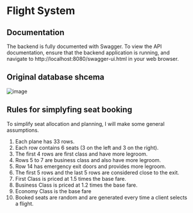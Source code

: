 # Flight System

## Documentation
The backend is fully documented with Swagger. To view the API documentation, ensure that the backend application is running, and navigate to http://localhost:8080/swagger-ui.html in your web browser.
  
## Original database shcema
![image](https://github.com/user-attachments/assets/348ffc8e-882a-4d7b-bacf-44b968ed24ef)

## Rules for simplyfing seat booking
To simplify seat allocation and planning, I will make some general assumptions.
1. Each plane has 33 rows.
2. Each row contains 6 seats (3 on the left and 3 on the right).
3. The first 4 rows are first class and have more legroom.
4. Rows 5 to 7 are business class and also have more legroom.
5. Row 14 has emergency exit doors and provides more legroom.
6. The first 5 rows and the last 5 rows are considered close to the exit.
7. First Class is priced at 1.5 times the base fare.
8. Business Class is priced at 1.2 times the base fare.
9. Economy Class is the base fare
10. Booked seats are random and are generated every time a client selects a flight.
